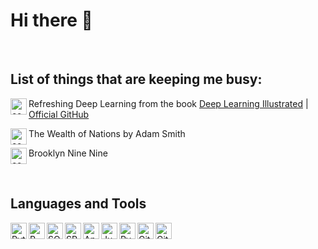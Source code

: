 # Hi there 👋

<!--
**anxrxdh/anxrxdh** is a ✨ _special_ ✨ repository because its `README.md` (this file) appears on your GitHub profile.


-->

<br>

## List of things that are keeping me busy:
<img
align='left'
width='26px'
alt='code'
src=https://github.com/anxrxdh/anxrxdh/blob/master/logos/code-s-slash-line.svg
/> Refreshing Deep Learning from the book [Deep Learning Illustrated](https://www.deeplearningillustrated.com/) | [Official GitHub](https://github.com/the-deep-learners/deep-learning-illustrated)
 
<img
align='left'
width='26px'
alt='code'
src=https://github.com/anxrxdh/anxrxdh/blob/master/logos/book-open-fill.svg
/> The Wealth of Nations by Adam Smith

<img
align='left'
width='26px'
alt='code'
src=https://github.com/anxrxdh/anxrxdh/blob/master/logos/movie.svg
/> Brooklyn Nine Nine


<br>

## Languages and Tools

<img align='left'
width='26px'
alt='Python'
src=https://github.com/anxrxdh/anxrxdh/blob/master/logos/python.svg
/>
<img align='left'
width='26px'
alt='R'
src=https://github.com/anxrxdh/anxrxdh/blob/master/logos/rstudio.svg
/>
<img align='left'
width='26px'
alt='SQL'
src=https://github.com/anxrxdh/anxrxdh/blob/master/logos/mysql.svg
/>
<img align='left'
width='26px'
alt='SPSS'
src=https://github.com/anxrxdh/anxrxdh/blob/master/logos/spss.png
/>
<img align='left'
width='26px'
alt='Anaconda'
src=https://github.com/anxrxdh/anxrxdh/blob/master/logos/anaconda.svg
/>
<img align='left'
width='26px'
alt='Jupyter'
src=https://github.com/anxrxdh/anxrxdh/blob/master/logos/jupyter.svg
/>
<img align='left'
width='26px'
alt='PyCharm'
src=https://github.com/anxrxdh/anxrxdh/blob/master/logos/pycharm.svg
/>
<img align='left'
width='26px'
alt='Github'
src=https://github.com/anxrxdh/anxrxdh/blob/master/logos/github.svg
/>
<img align='left'
width='26px'
alt='Github'
src=https://github.com/anxrxdh/anxrxdh/blob/master/logos/visualstudiocode.svg
/>
